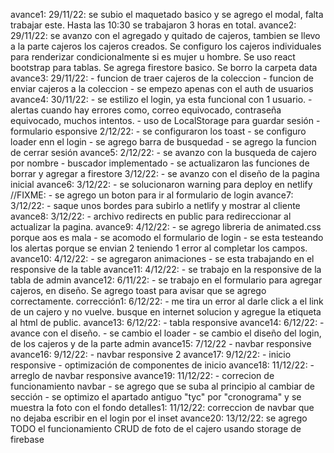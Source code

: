 avance1:
    29/11/22: se subio el maquetado basico y se agrego el modal, falta trabajar este. Hasta las 10:30 se trabajaron 3 horas en total.
avance2: 
    29/11/22: se avanzo con el agregado y quitado de cajeros, tambien se llevo a la parte cajeros los cajeros creados. Se configuro los cajeros individuales para renderizar condicionalmente si es mujer u hombre. Se uso react bootstrap para tablas. Se agrega firestore basico.
    Se borro la carpeta data
avance3:
    29/11/22:
        - funcion de traer cajeros de la coleccion
        - funcion de enviar cajeros a la coleccion
        - se empezo apenas con el auth de usuarios
avance4:
    30/11/22:
        - se estilizo el login, ya esta funcional con 1 usuario.
        - alertas cuando hay errores como, correo equivocado, contraseña equivocado, muchos intentos. 
        - uso de LocalStorage para guardar sesión
        - formulario esponsive
    2/12/22:
        - se configuraron los toast
        - se configuro loader enn el login
        - se agrego barra de busquedad
        - se agrego la funcion de cerrar sesión
avance5:
    2/12/22: 
        - se avanzo con la busqueda de cajero por nombre
        - buscador implementado
        - se actualizaron las funciones de borrar y agregar a firestore
    3/12/22:
        - se avanzo con el diseño de la pagina inicial
avance6: 
    3/12/22: 
    - se solucionaron warning para deploy en netlify
    //FIXME: - se agrego un boton para ir al formulario de login
avance7:
    3/12/22:
        - saque unos bordes para subirlo a netlify y mostrar al cliente
avance8:
    3/12/22:
        - archivo redirects en public para redireccionar al actualizar la pagina.
avance9:
    4/12/22: 
        - se agrego libreria de animated.css porque aos es mala
        - se acomodo el formulario de login
        - se esta testeando los alertas porque se envian 2 teniendo 1 error al completar los campos.
avance10:
    4/12/22: 
        - se agregaron animaciones
        - se esta trabajando en el responsive de la table
avance11:
    4/12/22:
        - se trabajo en la responsive de la tabla de admin
avance12:
    6/11/22: 
        - se trabajo en el formulario para agregar cajeros, en diseño. Se agrego toast para avisar que se agrego correctamente.
corrección1:
    6/12/22: 
        - me tira un error al darle click a el link de un cajero y no vuelve. busque en internet solucion y agregue la etiqueta <base> al html de public.
avance13:
    6/12/22:
        - tabla responsive
avance14:
    6/12/22:
        - avance con el diseño.
        - se cambio el loader
        - se cambio el diseño del login, de los cajeros y de la parte admin
avance15:
    7/12/22
        - navbar responsive
avance16:
    9/12/22:
        - navbar responsive 2
avance17:
    9/12/22:
        - inicio responsive
        - optimización de componentes de inicio
avance18:
    11/12/22:
        - arreglo de navbar responsive
avance19:
    11/12/22:
        - correcion de funcionamiento navbar
        - se agrego que se suba al principio al cambiar de sección
        - se optimizo el apartado antiguo "tyc" por "cronograma" y se muestra la foto con el fondo
detalles1:
    11/12/22: correccion de navbar que no dejaba escribir en el login por el inset
avance20:
    13/12/22: se agrego TODO el funcionamiento CRUD de foto de el cajero usando storage de firebase